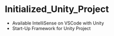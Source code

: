 # Initialized_Unity_Project

-   Available IntelliSense on VSCode with Unity
-   Start-Up Framework for Unity Project

